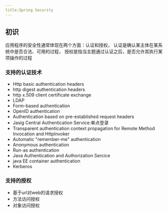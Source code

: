 ```yaml
---
title:Spring Security
---
```


## 初识
应用程序的安全性通常体现在两个方面：认证和授权，
认证是确认某主体在某系统中是否合法、可用的过程，
授权是指当主题通过认证之后，是否允许其执行某项操作的过程
### 支持的认证技术
- Http basic authentication headers
- http digest authentication headers
- http x.509 client certificate exchange
- LDAP
- Form-based authentication
- OpenID authentication
- Authentication based on pre-established request headers
- Jasig Central Authentication Service:单点登录
- Transparent authentication context propagation for Remote Method Invocation and HttpInvoker
- Automatic "remember-me" authentication
- Anonymous authentication
- Run-as authentication
- Java Authentication and Authorization Sercice
- java EE container authentication
- Kerberos
### 支持的授权
- 基于url对web的请求授权
- 方法访问授权
- 对象访问授权
